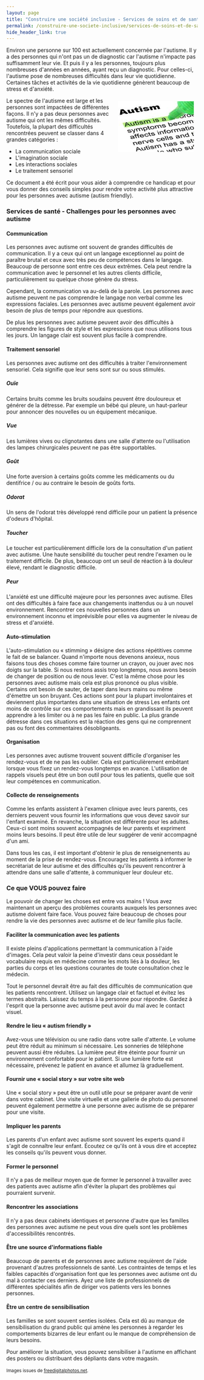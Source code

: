 ```yaml
---
layout: page
title: "Construire une société inclusive - Services de soins et de santé"
permalink: /construire-une-societe-inclusive/services-de-soins-et-de-sante
hide_header_link: true
---
```


Environ une personne sur 100 est actuellement concernée par l'autisme.
Il y a des personnes qui n'ont pas un de diagnostic car l'autisme n'impacte pas suffisamment leur vie.
Et puis il y a les personnes, toujours plus nombreuses d'années en années, ayant reçu un diagnostic. Pour celles-ci, l'autisme pose de nombreuses difficultés dans leur vie quotidienne.
Certaines tâches et activités de la vie quotidienne génèrent beaucoup de stress et d'anxiété.

<img src="/assets/pages/construire-une-societe-inclusive/introduction/dict.jpg" style="float:right; padding: 10px;" alt="dict" />

Le spectre de l'autisme est large et les personnes sont impactées de différentes façons.
Il n'y a pas deux personnes avec autisme qui ont les mêmes difficultés.
Toutefois, la plupart des difficultés rencontrées peuvent se classer dans 4 grandes catégories :

  - La communication sociale
  - L'imagination sociale
  - Les interactions sociales
  - Le traitement sensoriel


Ce document a été écrit pour vous aider à comprendre ce handicap et pour vous donner des conseils simples pour rendre
votre activité plus attractive pour les personnes avec autisme (autism friendly).

### Services de santé - Challenges pour les personnes avec autisme

#### Communication

Les personnes avec autisme ont souvent de grandes difficultés de communication.
Il y a ceux qui ont un langage exceptionnel au point de paraître brutal et ceux avec très peu de compétences dans le langage.
Beaucoup de personne sont entre ces deux extrêmes.
Cela peut rendre la communication avec le personnel et les autres clients difficile, particulièrement su quelque chose génère du stress.

Cependant, la communication va au-delà de la parole.
Les personnes avec autisme peuvent ne pas comprendre le langage non verbal comme les expressions faciales.
Les personnes avec autisme peuvent également avoir besoin de plus de temps pour répondre aux questions.

De plus les personnes avec autisme peuvent avoir des difficultés à comprendre les figures de style et les expressions que nous utilisons tous les jours.
Un langage clair est souvent plus facile à comprendre.

#### Traitement sensoriel

Les personnes avec autisme ont des difficultés à traiter l'environnement sensoriel. Cela signifie que leur sens sont sur ou sous stimulés.

##### Ouïe
Certains bruits comme les bruits soudains peuvent être douloureux et générer de la détresse.
Par exemple un bébé qui pleure, un haut-parleur pour annoncer des nouvelles ou un équipement mécanique.

##### Vue
Les lumières vives ou clignotantes dans une salle d'attente ou l'utilisation des lampes chirurgicales peuvent ne pas être supportables.

##### Goût
Une forte aversion à certains goûts comme les médicaments ou du dentifrice / ou au contraire le besoin de goûts forts.

##### Odorat
Un sens de l'odorat très développé rend difficile pour un patient la présence d'odeurs d'hôpital.

##### Toucher
Le toucher est particulièrement difficile lors de la consultation d'un patient avec autisme.
Une haute sensibilité du toucher peut rendre l'examen ou le traitement difficile.
De plus, beaucoup ont un seuil de réaction à la douleur élevé, rendant le diagnostic difficile.

##### Peur

L'anxiété est une difficulté majeure pour les personnes avec autisme. Elles ont des difficultés à faire face aux changements inattendus ou à un nouvel environnement.
Rencontrer ces nouvelles personnes dans un environnement inconnu et imprévisible pour elles va
augmenter le niveau de stress et d'anxiété.


#### Auto-stimulation

L'auto-stimulation ou «&nbsp;stimming&nbsp;» désigne des actions répétitives comme le fait
de se balancer. Quand n'importe nous devenons anxieux, nous faisons tous des choses comme
faire tourner un crayon, ou jouer avec nos doigts sur la table.
Si nous restons assis trop longtemps, nous avons besoin de changer de position ou de nous lever.
C'est la même chose pour les personnes avec autisme mais cela est plus prononcé ou plus visible.
Certains ont besoin de sauter, de taper dans leurs mains ou même d'émettre un son bruyant.
Ces actions sont pour la plupart involontaires et deviennent plus importantes dans une situation de stress
Les enfants ont moins de contrôle sur ces comportements mais en grandissant ils peuvent apprendre à les limiter ou à ne
pas les faire en public.
La plus grande détresse dans ces situations est la réaction des gens qui ne comprennent pas ou font des commentaires désobligeants.


#### Organisation
Les personnes avec autisme trouvent souvent difficile d'organiser les rendez-vous et de ne pas les oublier.
Cela est particulièrement embêtant lorsque vous fixez un rendez-vous longtemps en avance.
L'utilisation de rappels visuels peut être un bon outil pour tous les patients, quelle que soit leur compétences en communication.

#### Collecte de renseignements

Comme les enfants assistent à l'examen clinique avec leurs parents, ces derniers
peuvent vous fournir les informations que vous devez
savoir sur l'enfant examiné.
En revanche, la situation est différente pour les adultes. Ceux-ci sont moins souvent accompagnés de leur parents et expriment moins leurs besoins.
Il peut être utile de leur suggérer de venir accompagné d'un ami.

Dans tous les cas, il est important d'obtenir le plus de renseignements au moment de la prise de rendez-vous.
Encouragez les patients à informer le secrétariat de leur autisme et des difficultés qu'ils peuvent rencontrer à attendre dans une salle d'attente, à communiquer leur douleur etc.

### Ce que VOUS pouvez faire

Le pouvoir de changer les choses est entre vos mains&nbsp;! Vous avez maintenant un aperçu des problèmes courants auxquels les personnes avec autisme doivent faire face.
Vous pouvez faire beaucoup de choses pour rendre la vie des personnes avec autisme et de leur famille plus facile.


#### Faciliter la communication avec les patients

Il existe pleins d'applications permettant la communication à l'aide d'images. Cela peut valoir la peine d'investir dans ceux possédant le
vocabulaire requis en médecine comme les mots liés à la douleur, les parties du corps
et les questions courantes de toute consultation chez le médecin.

Tout le personnel devrait être au fait des difficultés de communication que les patients rencontrent.
Utilisez un langage clair et factuel et évitez les termes abstraits.
Laissez du temps à la personne pour répondre.
Gardez à l'esprit que la personne avec autisme peut avoir du mal avec le contact visuel.

#### Rendre le lieu «&nbsp;autism friendly&nbsp;»

Avez-vous une télévision ou une radio dans votre salle d'attente. Le volume peut être réduit au minimum si nécessaire.
Les sonneries de téléphone peuvent aussi être réduites.
La lumière peut être éteinte pour fournir un environnement confortable pour le patient.
Si une lumière forte est nécessaire, prévenez le patient en avance et allumez là graduellement.

#### Fournir une «&nbsp;social story&nbsp;» sur votre site web
Une «&nbsp;social story&nbsp;» peut être un outil utile pour se préparer avant de venir dans votre cabinet.
Une visite virtuelle et une gallerie de photo du personnel peuvent également permettre à une personne avec autisme de se préparer pour une visite.

#### Impliquer les parents

Les parents d'un enfant avec autisme sont souvent les experts quand il s'agit de connaître leur enfant.
Écoutez ce qu'ils ont à vous dire et acceptez les conseils qu'ils peuvent vous donner.

#### Former le personnel

Il n'y a pas de meilleur moyen que de former le personnel à travailler avec des patients avec autisme afin d'éviter la plupart des problèmes qui pourraient survenir.

#### Rencontrer les associations

Il n'y a pas deux cabinets identiques et personne d'autre que les familles des personnes avec autisme
ne peut vous dire quels sont les problèmes d'accessibilités rencontrés.

#### Être une source d'informations fiable

Beaucoup de parents et de personnes avec autisme requièrent de l'aide provenant d'autres professionnels de santé.
Les contraintes de temps et les faibles capacités d'organisation font que les personnes avec autisme ont du mal à contacter ces derniers.
Ayez une liste de professionnels de différentes spécialités afin de diriger vos patients vers les bonnes personnes.

#### Être un centre de sensibilisation
Les familles se sont souvent senties isolées.
Cela est dû au manque de sensibilisation du grand public qui amène les personnes à regarder les comportements bizarres de leur enfant ou le manque de compréhension de leurs besoins.

Pour améliorer la situation, vous pouvez sensibiliser à l'autisme en affichant des posters ou distribuant des dépliants dans votre magasin.



<small>Images issues de <a href="http://www.freedigitalphotos.net">freedigitalphotos.net</a>.</small>


